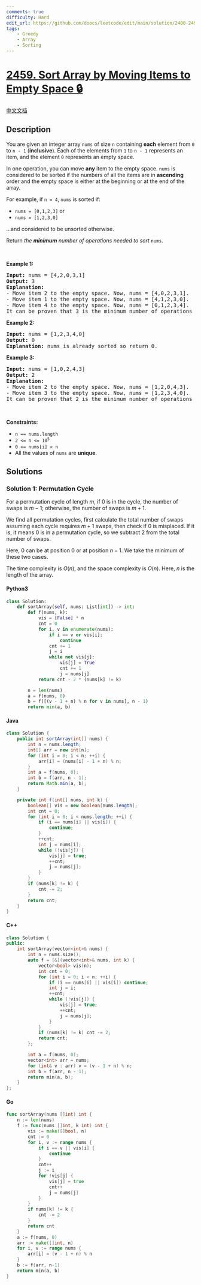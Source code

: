 ```yaml
---
comments: true
difficulty: Hard
edit_url: https://github.com/doocs/leetcode/edit/main/solution/2400-2499/2459.Sort%20Array%20by%20Moving%20Items%20to%20Empty%20Space/README_EN.md
tags:
    - Greedy
    - Array
    - Sorting
---
```


<!-- problem:start -->

# [2459. Sort Array by Moving Items to Empty Space 🔒](https://leetcode.com/problems/sort-array-by-moving-items-to-empty-space)

[中文文档](/solution/2400-2499/2459.Sort%20Array%20by%20Moving%20Items%20to%20Empty%20Space/README.md)

## Description

<!-- description:start -->

<p>You are given an integer array <code>nums</code> of size <code>n</code> containing <strong>each</strong> element from <code>0</code> to <code>n - 1</code> (<strong>inclusive</strong>). Each of the elements from <code>1</code> to <code>n - 1</code> represents an item, and the element <code>0</code> represents an empty space.</p>

<p>In one operation, you can move <strong>any</strong> item to the empty space. <code>nums</code> is considered to be sorted if the numbers of all the items are in <strong>ascending</strong> order and the empty space is either at the beginning or at the end of the array.</p>

<p>For example, if <code>n = 4</code>, <code>nums</code> is sorted if:</p>

<ul>
	<li><code>nums = [0,1,2,3]</code> or</li>
	<li><code>nums = [1,2,3,0]</code></li>
</ul>

<p>...and considered to be unsorted otherwise.</p>

<p>Return <em>the <strong>minimum</strong> number of operations needed to sort </em><code>nums</code>.</p>

<p>&nbsp;</p>
<p><strong class="example">Example 1:</strong></p>

<pre>
<strong>Input:</strong> nums = [4,2,0,3,1]
<strong>Output:</strong> 3
<strong>Explanation:</strong>
- Move item 2 to the empty space. Now, nums = [4,0,2,3,1].
- Move item 1 to the empty space. Now, nums = [4,1,2,3,0].
- Move item 4 to the empty space. Now, nums = [0,1,2,3,4].
It can be proven that 3 is the minimum number of operations needed.
</pre>

<p><strong class="example">Example 2:</strong></p>

<pre>
<strong>Input:</strong> nums = [1,2,3,4,0]
<strong>Output:</strong> 0
<strong>Explanation:</strong> nums is already sorted so return 0.
</pre>

<p><strong class="example">Example 3:</strong></p>

<pre>
<strong>Input:</strong> nums = [1,0,2,4,3]
<strong>Output:</strong> 2
<strong>Explanation:</strong>
- Move item 2 to the empty space. Now, nums = [1,2,0,4,3].
- Move item 3 to the empty space. Now, nums = [1,2,3,4,0].
It can be proven that 2 is the minimum number of operations needed.
</pre>

<p>&nbsp;</p>
<p><strong>Constraints:</strong></p>

<ul>
	<li><code>n == nums.length</code></li>
	<li><code>2 &lt;= n &lt;= 10<sup>5</sup></code></li>
	<li><code>0 &lt;= nums[i] &lt; n</code></li>
	<li>All the values of <code>nums</code> are <strong>unique</strong>.</li>
</ul>

<!-- description:end -->

## Solutions

<!-- solution:start -->

### Solution 1: Permutation Cycle

For a permutation cycle of length $m$, if $0$ is in the cycle, the number of swaps is $m-1$; otherwise, the number of swaps is $m+1$.

We find all permutation cycles, first calculate the total number of swaps assuming each cycle requires $m+1$ swaps, then check if $0$ is misplaced. If it is, it means $0$ is in a permutation cycle, so we subtract $2$ from the total number of swaps.

Here, $0$ can be at position $0$ or at position $n-1$. We take the minimum of these two cases.

The time complexity is $O(n)$, and the space complexity is $O(n)$. Here, $n$ is the length of the array.

<!-- tabs:start -->

#### Python3

```python
class Solution:
    def sortArray(self, nums: List[int]) -> int:
        def f(nums, k):
            vis = [False] * n
            cnt = 0
            for i, v in enumerate(nums):
                if i == v or vis[i]:
                    continue
                cnt += 1
                j = i
                while not vis[j]:
                    vis[j] = True
                    cnt += 1
                    j = nums[j]
            return cnt - 2 * (nums[k] != k)

        n = len(nums)
        a = f(nums, 0)
        b = f([(v - 1 + n) % n for v in nums], n - 1)
        return min(a, b)
```

#### Java

```java
class Solution {
    public int sortArray(int[] nums) {
        int n = nums.length;
        int[] arr = new int[n];
        for (int i = 0; i < n; ++i) {
            arr[i] = (nums[i] - 1 + n) % n;
        }
        int a = f(nums, 0);
        int b = f(arr, n - 1);
        return Math.min(a, b);
    }

    private int f(int[] nums, int k) {
        boolean[] vis = new boolean[nums.length];
        int cnt = 0;
        for (int i = 0; i < nums.length; ++i) {
            if (i == nums[i] || vis[i]) {
                continue;
            }
            ++cnt;
            int j = nums[i];
            while (!vis[j]) {
                vis[j] = true;
                ++cnt;
                j = nums[j];
            }
        }
        if (nums[k] != k) {
            cnt -= 2;
        }
        return cnt;
    }
}
```

#### C++

```cpp
class Solution {
public:
    int sortArray(vector<int>& nums) {
        int n = nums.size();
        auto f = [&](vector<int>& nums, int k) {
            vector<bool> vis(n);
            int cnt = 0;
            for (int i = 0; i < n; ++i) {
                if (i == nums[i] || vis[i]) continue;
                int j = i;
                ++cnt;
                while (!vis[j]) {
                    vis[j] = true;
                    ++cnt;
                    j = nums[j];
                }
            }
            if (nums[k] != k) cnt -= 2;
            return cnt;
        };

        int a = f(nums, 0);
        vector<int> arr = nums;
        for (int& v : arr) v = (v - 1 + n) % n;
        int b = f(arr, n - 1);
        return min(a, b);
    }
};
```

#### Go

```go
func sortArray(nums []int) int {
	n := len(nums)
	f := func(nums []int, k int) int {
		vis := make([]bool, n)
		cnt := 0
		for i, v := range nums {
			if i == v || vis[i] {
				continue
			}
			cnt++
			j := i
			for !vis[j] {
				vis[j] = true
				cnt++
				j = nums[j]
			}
		}
		if nums[k] != k {
			cnt -= 2
		}
		return cnt
	}
	a := f(nums, 0)
	arr := make([]int, n)
	for i, v := range nums {
		arr[i] = (v - 1 + n) % n
	}
	b := f(arr, n-1)
	return min(a, b)
}
```

<!-- tabs:end -->

<!-- solution:end -->

<!-- problem:end -->
